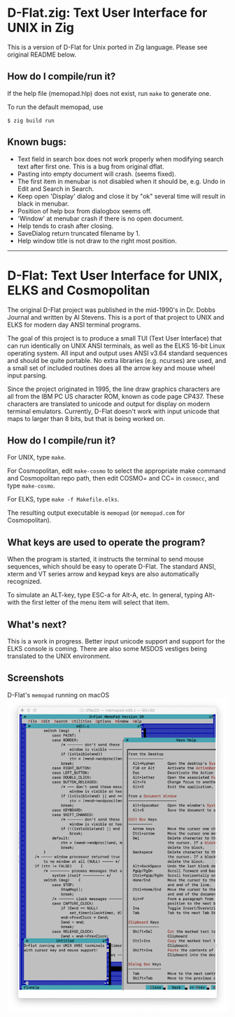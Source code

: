 # D-Flat.zig: Text User Interface for UNIX in Zig

This is a version of D-Flat for Unix ported in Zig language. Please see original README below.

## How do I compile/run it?

If the help file (memopad.hlp) does not exist, run `make` to generate one.

To run the default memopad, use

```
$ zig build run
```

## Known bugs:

- Text field in search box does not work properly when modifying search text after first one. This is a bug from original dflat.
- Pasting into empty document will crash. (seems fixed).
- The first item in menubar is not disabled when it should be, e.g. Undo in Edit and Search in Search.
- Keep open 'Display' dialog and close it by "ok" several time will result in black in menubar.
- Position of help box from dialogbox seems off.
- 'Window' at menubar crash if there is no open document.
- Help tends to crash after closing.
- SaveDialog return truncated filename by 1.
- Help window title is not draw to the right most position.
--------

# D-Flat: Text User Interface for UNIX, ELKS and Cosmopolitan

The original D-Flat project was published in the mid-1990's in Dr. Dobbs Journal
and written by Al Stevens. This is a port of that project to UNIX
and ELKS for modern day ANSI terminal programs.

The goal of this project is to produce a small TUI (Text User Interface)
that can run identically on UNIX ANSI terminals, as well as the ELKS 16-bit
Linux operating system.  All input and output uses ANSI v3.64 standard
sequences and should be quite portable. No extra libraries (e.g. ncurses)
are used, and a small set of included routines does all the arrow
key and mouse wheel input parsing.

Since the project originated in 1995, the line draw graphics characters
are all from the IBM PC US character ROM, known as code page CP437. These
characters are translated to unicode and output for display on
modern terminal emulators. Currently, D-Flat doesn't work with input unicode that maps
to larger than 8 bits, but that is being worked on.

## How do I compile/run it?

For UNIX, type `make`.

For Cosmopolitan, edit `make-cosmo` to select the appropriate make command and Cosmopolitan repo path, then edit COSMO= and CC= in `cosmocc`, and type `make-cosmo`.

For ELKS, type `make -f Makefile.elks`.

The resulting output executable is `memopad` (or `memopad.com` for Cosmopolitan).

## What keys are used to operate the program?

When the program is started, it instructs the terminal to send mouse
sequences, which should be easy to operate D-Flat. The standard ANSI, xterm and
VT series arrow and keypad keys are also automatically recognized.

To simulate an ALT-key, type ESC-a for Alt-A, etc. In general, typing
Alt- with the first letter of the menu item will select that item.

## What's next?

This is a work in progress. Better input unicode support and support for the ELKS console
is coming. There are also some MSDOS vestiges being translated to the UNIX environment.

## Screenshots

D-Flat's `memopad` running on macOS
![ss1](https://github.com/ghaerr/dflat/blob/master/Screenshots/D-Flat_Text_User_Interface_on_UNIX.png)
